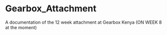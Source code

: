 # Gearbox_Attachment
A documentation of the 12 week attachment at Gearbox Kenya
(ON WEEK 8 at the moment)
